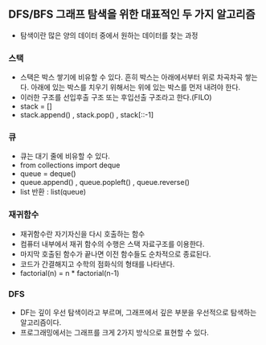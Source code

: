## DFS/BFS 그래프 탐색을 위한 대표적인 두 가지 알고리즘
- 탐색이란 많은 양의 데이터 중에서 원하는 데이터를 찾는 과정

### 스택
- 스택은 박스 쌓기에 비유할 수 있다. 흔히 박스는 아래에서부터 위로 차곡차곡 쌓는다. 아래에 있는 박스를 치우기 위해서는 위에 있는 박스를 먼저 내려야 한다.
- 이러한 구조를 선입후출 구조 또는 후입선출 구조라고 한다.(FILO)
- stack = []
- stack.append() , stack.pop() , stack[::-1]

### 큐
- 큐는 대기 줄에 비유할 수 있다.
- from collections import deque
- queue = deque()
- queue.append() , queue.popleft() , queue.reverse() 
- list 반환 : list(queue)

### 재귀함수
- 재귀함수란 자기자신을 다시 호출하는 함수
- 컴퓨터 내부에서 재귀 함수의 수행은 스택 자료구조를 이용한다.
- 마지막 호출된 함수가 끝나면 이전 함수들도 순차적으로 종료된다.
- 코드가 간결해지고 수학의 점화식의 형태를 나타낸다.
- factorial(n) = n * factorial(n-1)

### DFS
- DF는 깊이 우선 탐색이라고 부르며, 그래프에서 깊은 부분을 우선적으로 탐색하는 알고리즘이다.
- 프로그래밍에서는 그래프를 크게 2가지 방식으로 표현할 수 있다.